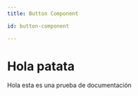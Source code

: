 ```yaml
---
title: Button Component

id: button-component

---
```


# Hola patata
Hola esta es una prueba de documentación
